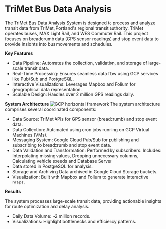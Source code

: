# TriMet Bus Data Analysis

The TriMet Bus Data Analysis System is designed to process and analyze transit data from TriMet, Portland's regional transit authority. TriMet operates buses, MAX Light Rail, and WES Commuter Rail. This project focuses on breadcrumb data (GPS sensor readings) and stop event data to provide insights into bus movements and schedules.

**Key Features**

- Data Pipeline: Automates the collection, validation, and storage of large-scale transit data.
- Real-Time Processing: Ensures seamless data flow using GCP services like Pub/Sub and PostgreSQL.
- Interactive Visualizations: Leverages Mapbox and Folium for geographical data representation.
- Scalable Design: Handles over 2 million GPS readings daily.

**System Architecture**
![GCP horizontal framework](https://github.com/chethana613/TriMet/assets/56347342/4852cfc1-b22f-4f96-9fdd-eac9654d90b6)
The system architecture comprises several coordinated components:
- Data Source: TriMet APIs for GPS sensor (breadcrumb) and stop event data.
- Data Collection: Automated using cron jobs running on GCP Virtual Machines (VMs).
- Messaging System: Google Cloud Pub/Sub for publishing and subscribing to breadcrumb and stop event data.
- Data Validation and Transformation: Performed by subscribers. Includes: Interpolating missing values, Dropping unnecessary columns, Calculating vehicle speeds and Database Server
- Data stored in PostgreSQL for analysis.
- Storage and Archiving Data archived in Google Cloud Storage buckets.
- Visualization: Built with Mapbox and Folium to generate interactive maps.

**Results**

The system processes large-scale transit data, providing actionable insights for route optimization and delay analysis.
- Daily Data Volume: ~2 million records.
- Visualizations: Highlight bottlenecks and efficiency patterns.
